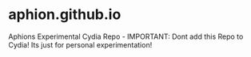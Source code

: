 # aphion.github.io
Aphions Experimental Cydia Repo - IMPORTANT: Dont add this Repo to Cydia! Its just for personal experimentation!